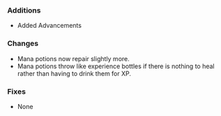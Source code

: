 ### Additions
* Added Advancements

### Changes
* Mana potions now repair slightly more.
* Mana potions throw like experience bottles if there is nothing to heal rather than having to drink them for XP.

### Fixes
* None
